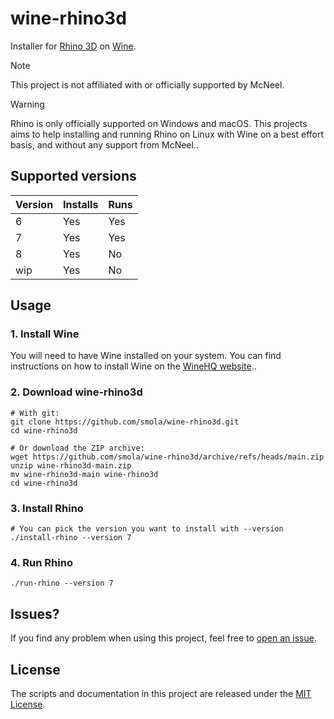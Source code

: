 # wine-rhino3d

Installer for [Rhino 3D](https://www.rhino3d.com/) on [Wine](https://www.winehq.org/).

> [!NOTE]
> This project is not affiliated with or officially supported by McNeel.

> [!WARNING]
> Rhino is only officially supported on Windows and macOS. This projects aims to help installing and running Rhino on Linux with Wine on a best effort basis, and without any support from McNeel..

## Supported versions

| Version | Installs | Runs |
| ------- | -------- | ---- |
| 6       | Yes      | Yes  |
| 7       | Yes      | Yes  |
| 8       | Yes      | No   |
| wip     | Yes      | No   |

## Usage

### 1. Install Wine

You will need to have Wine installed on your system. You can find instructions on how to install Wine on the [WineHQ website](https://www.winehq.org/)..

### 2. Download wine-rhino3d

```
# With git:
git clone https://github.com/smola/wine-rhino3d.git
cd wine-rhino3d

# Or download the ZIP archive:
wget https://github.com/smola/wine-rhino3d/archive/refs/heads/main.zip
unzip wine-rhino3d-main.zip
mv wine-rhino3d-main wine-rhino3d
cd wine-rhino3d
```

### 3. Install Rhino

```
# You can pick the version you want to install with --version
./install-rhino --version 7
```

### 4. Run Rhino

```
./run-rhino --version 7
```

## Issues?

If you find any problem when using this project, feel free to [open an issue](https://github.com/smola/wine-rhino3d/issues).

## License

The scripts and documentation in this project are released under the [MIT License](LICENSE).
